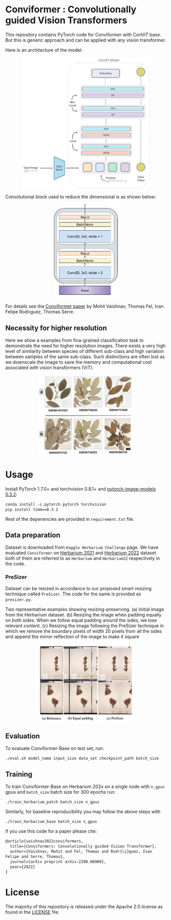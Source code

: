 # Conviformer : Convolutionally guided Vision Transformers

This repository contains PyTorch code for Conviformer with ConViT base. But this is generic approach and can be applied with any vision transformer. 

Here is an architecture of the model:

<p align="center">
    <img src="image/model.png" width="400" title="Conviformer">
</p>

Convolutional block used to reduce the dimensional is as shown below:

<p align="center">
    <img src="image/conv.png" width="200" title="Convolutional block">
</p>


For details see the [Conviformer paper](https://arxiv.org/abs/2208.08900) by Mohit Vaishnav, Thomas Fel, Ivan Felipe Rodrıguez, Thomas Serre.

## Necessity for higher resolution

Here we show a examples from fina-grained classification task to demonstrate the need for higher resolution images. There exists a very high level of similarity between species of different sub-class and high variation between samples of the same sub-class. Such distinctions are often lost as we downscale the image to save the memory and computational cost associated with vision transformers (ViT). 

<p align="center">
    <img src="image/fine-grained2.png" width="300" title="Resolution">
</p>


# Usage

Install PyTorch 1.7.0+ and torchvision 0.8.1+ and [pytorch-image-models 0.3.2](https://github.com/rwightman/pytorch-image-models):

```
conda install -c pytorch pytorch torchvision
pip install timm==0.3.2
```

Rest of the depenencies are provided in `requirement.txt` file.

## Data preparation

Dataset is downloaded from `Kaggle Herbarium Challenge` page. We have evaluated `Conviformer` on [Herbarium 2021](https://www.kaggle.com/competitions/herbarium-2021-fgvc8) and [Herbarium 2022](https://kaggle.com/competitions/herbarium-2022-fgvc9/) dataset both of them are referred to as `Herbarium` and `Herbarium22` respectively in the code. 

### PreSizer

Dataset can be resized in accordance to our proposed smart resizing technique called `PreSizer`. The code for the same is provided as `presizer.py`. 

Two representative examples showing resizing-preserving. (a) Initial image from the Herbarium dataset. (b) Resizing the image when padding equally on both sides. When we follow equal padding around the sides, we lose relevant content. (c) Resizing the image following the PreSizer technique in which we remove the boundary pixels of width 20 pixels from all the sides and append the mirror reflection of the image to make it square

<p align="center">
    <img src="image/presizer.png" width="300" title="PreSizer">
</p>


## Evaluation
To evaluate Conviformer-Base on test set, run:

```
./eval.sh model_name input_size data_set checkpoint_path batch_size

```

## Training
To train Conviformer-Base on Herbarium 202x on a single node with ```n_gpus``` gpus and ```batch_size``` batch size for 300 epochs run:

```
./train_herbarium_patch batch_size n_gpus 
```

Similarly, for baseline reproducibility you may follow the above steps with 
```
./train_herbarium_base batch_size n_gpus 
``` 

If you use this code for a paper please cite:

```
@article{vaishnav2022conviformers,
  title={Conviformers: Convolutionally guided Vision Transformer},
  author={Vaishnav, Mohit and Fel, Thomas and Rodr{\i}guez, Ivan Felipe and Serre, Thomas},
  journal={arXiv preprint arXiv:2208.08900},
  year={2022}
}
```

# License
The majority of this repository is released under the Apache 2.0 license as found in the [LICENSE](LICENSE) file.